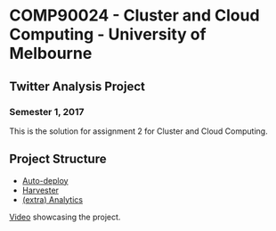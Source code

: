 # COMP90024 - Cluster and Cloud Computing - University of Melbourne
## Twitter Analysis Project
### Semester 1, 2017

This is the solution for assignment 2 for Cluster and Cloud Computing.

## Project Structure
- [Auto-deploy](auto-deploy/readme.md)
- [Harvester](twitter-harvester/readme.md)
- [(extra) Analytics](extraanalytics/readme.txt)

[Video](https://vimeo.com/216946853) showcasing the project.
